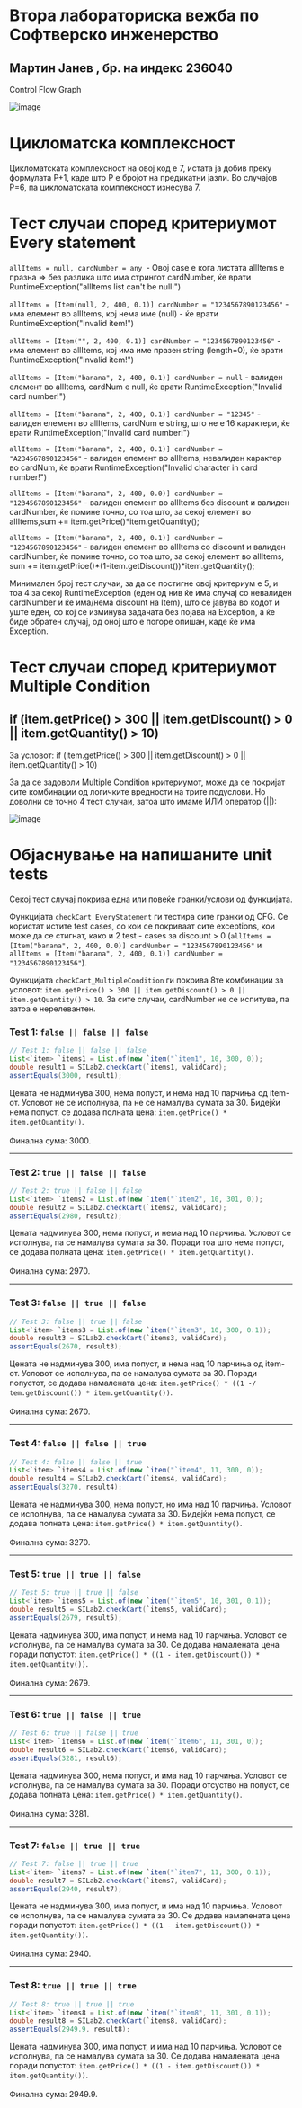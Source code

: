 # Втора лабораториска вежба по Софтверско инженерство 
## Мартин Јанев , бр. на индекс 236040

Control Flow Graph

![image](https://github.com/user-attachments/assets/e0082732-6d48-4b25-a478-97b9d5443135)

# Цикломатска комплексност
Цикломатската комплексност на овој код е 7, истата ја добив преку формулата P+1, каде што P е бројот на предикатни јазли. Во случајoв P=6, па цикломатската комплексност изнесува 7.

# Тест случаи според критериумот Every statement
`allItems = null, cardNumber = any `- Овој case е кога листата allItems е празна => без разлика што има стрингот cardNumber, ќе врати RuntimeException("allItems list can't be null!")

`allItems = [Item(null, 2, 400, 0.1)] cardNumber = "1234567890123456"` - има елемент во allItems, кој нема име (null) - ќе врати RuntimeException("Invalid item!")

`allItems = [Item("", 2, 400, 0.1)] cardNumber = "1234567890123456"` - има елемент во allItems, кој има име празен string (length=0), ќе врати RuntimeException("Invalid item!")

`allItems = [Item("banana", 2, 400, 0.1)] cardNumber = null` - валиден елемент во allItems, cardNum e null, ќе врати RuntimeException("Invalid card number!")

`allItems = [Item("banana", 2, 400, 0.1)] cardNumber = "12345"` - валиден елемент во allItems, cardNum e string, што не е 16 карактери, ќе врати RuntimeException("Invalid card number!")

`allItems = [Item("banana", 2, 400, 0.1)] cardNumber = "A234567890123456"` - валиден елемент во allItems, невалиден карактер во cardNum, ќе врати RuntimeException("Invalid character in card number!")

`allItems = [Item("banana", 2, 400, 0.0)] cardNumber = "1234567890123456"` - валиден елемент во allItems без discount и валиден cardNumber, ќе помине точно, со тоа што, за секој елемент во allItems,sum += item.getPrice()*item.getQuantity();

`allItems = [Item("banana", 2, 400, 0.1)] cardNumber = "1234567890123456"` - валиден елемент во allItems со discount и валиден cardNumber, ќе помине точно, со тоа што, за секој елемент во allItems, sum += item.getPrice()*(1-item.getDiscount())*item.getQuantity();

Минимален број тест случаи, за да се постигне овој критериум е 5, и тоа 4 за секој RuntimeException (еден од нив ќе има случај со невалиден cardNumber и ќе има/нема discount на Item), што се јавува во кодот и уште еден, со кој се изминува задачата без појава на Exception, а ќе биде обратен случај, од оној што е погоре опишан, каде ќе има Exception.


# Тест случаи според критериумот Multiple Condition 
## if (item.getPrice() > 300 || item.getDiscount() > 0 || item.getQuantity() > 10)
За условот: if (item.getPrice() > 300 || item.getDiscount() > 0 || item.getQuantity() > 10)

За да се задоволи Multiple Condition критериумот, може да се покријат сите комбинации од логичките вредности на трите подуслови. Но доволни се точно 4 тест случаи, затоа што имаме ИЛИ оператор (||):

![image](https://github.com/user-attachments/assets/37fb0517-5bf5-4dab-89f7-ed5931fb3b61)


# Објаснување на напишаните unit tests

Секој тест случај покрива една или повеќе гранки/услови од функцијата. 

Функцијата `checkCart_EveryStatement` ги тестира сите гранки од CFG. Се користат истите test cases, со кои се покриваат сите exceptions, кои може да се стигнат, како и 2 test - cases за discount > 0 (`allItems = [Item("banana", 2, 400, 0.0)] cardNumber = "1234567890123456"` и `allItems = [Item("banana", 2, 400, 0.1)] cardNumber = "1234567890123456"`).

Функцијата `checkCart_MultipleCondition` ги покрива 8те комбинации за условот: `item.getPrice() > 300 || item.getDiscount() > 0 || item.getQuantity() > 10`. За сите случаи, cardNumber не се испитува, па затоа е нерелевантен.


### Test 1: `false || false || false`

```java
// Test 1: false || false || false
List<`item> `items1 = List.of(new `item("`item1", 10, 300, 0));
double result1 = SILab2.checkCart(`items1, validCard);
assertEquals(3000, result1);
```

Цената не надминува 300, нема попуст, и нема над 10 парчиња од item-от. Условот не се исполнува, па не се намалува сумата за 30. Бидејќи нема попуст, се додава полната цена: `item.getPrice() * item.getQuantity()`. <br><br> Финална сума: 3000.

---

### Test 2: `true || false || false`

```java
// Test 2: true || false || false
List<`item> `items2 = List.of(new `item("`item2", 10, 301, 0));
double result2 = SILab2.checkCart(`items2, validCard);
assertEquals(2980, result2);
```

Цената надминува 300, нема попуст, и нема над 10 парчиња. Условот се исполнува, па се намалува сумата за 30. Поради тоа што нема попуст, се додава полната цена: `item.getPrice() * item.getQuantity()`. <br><br> Финална сума: 2970.

---

### Test 3: `false || true || false`

```java
// Test 3: false || true || false
List<`item> `items3 = List.of(new `item("`item3", 10, 300, 0.1));
double result3 = SILab2.checkCart(`items3, validCard);
assertEquals(2670, result3);
```

Цената не надминува 300, има попуст, и нема над 10 парчиња од item-от. Условот се исполнува, па се намалува сумата за 30. Поради попустот, се додава намалената цена: `item.getPrice() * ((1 -/ tem.getDiscount()) * item.getQuantity())`. <br><br> Финална сума: 2670.

---

### Test 4: `false || false || true`

```java
// Test 4: false || false || true
List<`item> `items4 = List.of(new `item("`item4", 11, 300, 0));
double result4 = SILab2.checkCart(`items4, validCard);
assertEquals(3270, result4);
```

Цената не надминува 300, нема попуст, но има над 10 парчиња. Условот се исполнува, па се намалува сумата за 30. Бидејќи нема попуст, се додава полната цена: `item.getPrice() * item.getQuantity()`. <br><br> Финална сума: 3270.

---

### Test 5: `true || true || false`

```java
// Test 5: true || true || false
List<`item> `items5 = List.of(new `item("`item5", 10, 301, 0.1));
double result5 = SILab2.checkCart(`items5, validCard);
assertEquals(2679, result5);
```

Цената надминува 300, има попуст, и нема над 10 парчиња. Условот се исполнува, па се намалува сумата за 30. Се додава намалената цена поради попустот: `item.getPrice() * ((1 - item.getDiscount()) * item.getQuantity())`. <br><br> Финална сума: 2679.

---

### Test 6: `true || false || true`

```java
// Test 6: true || false || true
List<`item> `items6 = List.of(new `item("`item6", 11, 301, 0));
double result6 = SILab2.checkCart(`items6, validCard);
assertEquals(3281, result6);
```

Цената надминува 300, нема попуст, и има над 10 парчиња. Условот се исполнува, па се намалува сумата за 30. Поради отсуство на попуст, се додава полната цена: `item.getPrice() * item.getQuantity()`. <br><br> Финална сума: 3281.

---

### Test 7: `false || true || true`

```java
// Test 7: false || true || true
List<`item> `items7 = List.of(new `item("`item7", 11, 300, 0.1));
double result7 = SILab2.checkCart(`items7, validCard);
assertEquals(2940, result7);
```

Цената не надминува 300, има попуст, и има над 10 парчиња. Условот се исполнува, па се намалува сумата за 30. Се додава намалената цена поради попустот: `item.getPrice() * ((1 - item.getDiscount()) * item.getQuantity())`. <br><br> Финална сума: 2940.

---

### Test 8: `true || true || true`

```java
// Test 8: true || true || true
List<`item> `items8 = List.of(new `item("`item8", 11, 301, 0.1));
double result8 = SILab2.checkCart(`items8, validCard);
assertEquals(2949.9, result8);
```

Цената надминува 300, има попуст, и има над 10 парчиња. Условот се исполнува, па се намалува сумата за 30. Се додава намалената цена поради попустот: `item.getPrice() * ((1 - item.getDiscount()) * item.getQuantity())`. <br><br> Финална сума: 2949.9.
